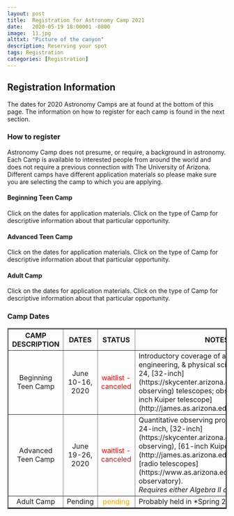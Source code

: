 ```yaml
---
layout: post
title:  Registration for Astronomy Camp 2021
date:   2020-05-19 18:00001 -0800
image:  11.jpg
alttxt: "Picture of the canyon"
description: Reserving your spot
tags: Registration
categories: [Registration]
---
```


<!--![]({{site.baseurl}}/img/11.jpg)<img alt="Astronomy Camp 2019: Continuing to inspire through authentic exploration." title="Come explore the skies with students from around the world. (Image from Apollo 15; July 26, 1971)" src="img/11.jpg">-->

## Registration Information

The dates for 2020 Astronomy Camps are at found at the bottom of this page. The information on how to register for each camp is found in the next section.

### How to register
Astronomy Camp does not presume, or require, a background in astronomy. Each Camp is available to interested people from around the world and does not require a previous connection with The University of Arizona. Different camps have different application materials so please make sure you are selecting the camp to which you are applying.

#### Beginning Teen Camp
Click on the dates for application materials.
Click on the type of Camp for descriptive information about that particular opportunity.

#### Advanced Teen Camp
Click on the dates for application materials.
Click on the type of Camp for descriptive information about that particular opportunity.

#### Adult Camp
Click on the dates for application materials.
Click on the type of Camp for descriptive information about that particular opportunity.

### Camp Dates

<table border="2" cellpadding="3" cellspacing="0">
	<colgroup>
		<col width="15%" />
		<col width="15%" />
		<col width="15%" />
		<col width="55%" />
	</colgroup>
	<thead>
		<tr class="header">
		<th>CAMP DESCRIPTION</th>
		<th>DATES</th>
		<th>STATUS</th>
		<th>NOTES</th>
		</tr>
	</thead>
	<tbody>
	<tr>
		<td align="center">Beginning Teen&nbsp;Camp</td>
		<td align="center">June 10-16, 2020</td>
		<td align="center"><span style="color: red;">waitlist - canceled</span></td><!-- colors: limegreen, orange, red -->
		<td markdown="span">Introductory coverage of astronomy, engineering, &amp; physical science; operate 12, 24, [32-inch](https://skycenter.arizona.edu/content/remote-observing) telescopes; observe with the [61-inch Kuiper telescope](http://james.as.arizona.edu/~psmith/61inch/).</td>
	</tr>
	<tr>
		<td align="center">Advanced Teen&nbsp;Camp</td>
		<td align="center">June 19-26, 2020</td>
		<td align="center"><span style="color: red;">waitlist - canceled</span></td><!-- colors: limegreen, orange, red -->
		<td markdown="span">Quantitative observing projects with 12-inch, 24-inch, [32-inch](https://skycenter.arizona.edu/content/remote-observing), [61-inch Kuiper](http://james.as.arizona.edu/~psmith/61inch/), [radio telescopes](https://www.as.arizona.edu/arizona-radio-observatory).<br/> <em>Requires either Algebra II or Geometry</em>.</td>
	</tr>
	<tr><!-- colors: green, orange, red -->
		<td align="center">Adult&nbsp;Camp </td>
		<td align="center">Pending</td>
		<td align="center"><span style="color: orange;"> pending </span></td><!-- colors: limegreen, orange, red -->
		<td markdown="span">Probably held in *Spring 2021* </td>
	</tr>
	</tbody>
</table>
